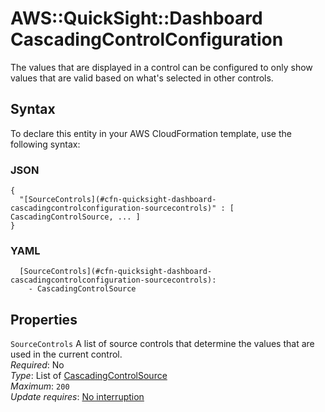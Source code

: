 # AWS::QuickSight::Dashboard CascadingControlConfiguration<a name="aws-properties-quicksight-dashboard-cascadingcontrolconfiguration"></a>

The values that are displayed in a control can be configured to only show values that are valid based on what's selected in other controls\.

## Syntax<a name="aws-properties-quicksight-dashboard-cascadingcontrolconfiguration-syntax"></a>

To declare this entity in your AWS CloudFormation template, use the following syntax:

### JSON<a name="aws-properties-quicksight-dashboard-cascadingcontrolconfiguration-syntax.json"></a>

```
{
  "[SourceControls](#cfn-quicksight-dashboard-cascadingcontrolconfiguration-sourcecontrols)" : [ CascadingControlSource, ... ]
}
```

### YAML<a name="aws-properties-quicksight-dashboard-cascadingcontrolconfiguration-syntax.yaml"></a>

```
  [SourceControls](#cfn-quicksight-dashboard-cascadingcontrolconfiguration-sourcecontrols): 
    - CascadingControlSource
```

## Properties<a name="aws-properties-quicksight-dashboard-cascadingcontrolconfiguration-properties"></a>

`SourceControls`  <a name="cfn-quicksight-dashboard-cascadingcontrolconfiguration-sourcecontrols"></a>
A list of source controls that determine the values that are used in the current control\.  
*Required*: No  
*Type*: List of [CascadingControlSource](aws-properties-quicksight-dashboard-cascadingcontrolsource.md)  
*Maximum*: `200`  
*Update requires*: [No interruption](https://docs.aws.amazon.com/AWSCloudFormation/latest/UserGuide/using-cfn-updating-stacks-update-behaviors.html#update-no-interrupt)